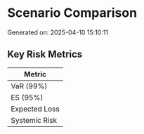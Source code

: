 # Scenario Comparison

Generated on: 2025-04-10 15:10:11

## Key Risk Metrics

| Metric |
| --- |
| VaR (99%) |  |
| ES (95%) |  |
| Expected Loss |  |
| Systemic Risk |  |